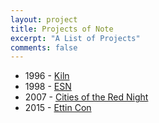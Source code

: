 ```yaml
---
layout: project
title: Projects of Note
excerpt: "A List of Projects"
comments: false
---
```


* 1996 - [Kiln](https://kiln96.bandcamp.com)
* 1998 - [ESN](https://educationallysubnormal.bandcamp.com)
* 2007 - [Cities of the Red Night](https://payhip.com/cotrn)
* 2015 - [Ettin Con](https://EttinCon.org)
